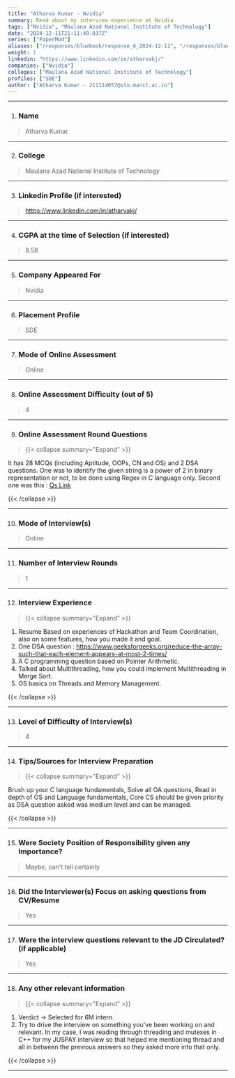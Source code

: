 ```yaml
---
title: "Atharva Kumar - Nvidia"
summary: Read about my interview experience at Nvidia
tags: ["Nvidia", "Maulana Azad National Institute of Technology"]
date: "2024-12-11T21:11:49.037Z"
series: ["PaperMod"]
aliases: ["/responses/bluebook/response_6_2024-12-11", "/responses/bluebook/atharva-kumar-nvidia"]
weight: 1
linkedin: "https://www.linkedin.com/in/atharvakj/"
companies: ["Nvidia"]
colleges: ["Maulana Azad National Institute of Technology"]
profiles: ["SDE"]
author: ["Atharva Kumar - 211114057@stu.manit.ac.in"]
---
```

---
1. ### Name

> Atharva Kumar

---

2. ### College

> Maulana Azad National Institute of Technology

---

3. ### Linkedin Profile (if interested)

> https://www.linkedin.com/in/atharvakj/

---

4. ### CGPA at the time of Selection (if interested) 

> 8.58

---

5. ### Company Appeared For

> Nvidia

---

6. ### Placement Profile

> SDE

---

7. ### Mode of Online Assessment

> Online

---

8. ### Online Assessment Difficulty (out of 5)

> 4

---

9. ### Online Assessment Round Questions

> {{< collapse summary="Expand" >}}

It has 28 MCQs (including Aptitude, OOPs, CN and OS) and 2 DSA questions. One was to identify the given string is a power of 2 in binary representation  or not, to be done using Regex in C language only. Second one was this : [Qs Link](https://leetcode.com/problems/special-binary-string/description)

{{< /collapse >}}

---

10. ### Mode of Interview(s)

> Online

---

11. ### Number of Interview Rounds

> 1

---

12. ### Interview Experience

> {{< collapse summary="Expand" >}}

1. Resume Based on experiences of Hackathon and Team Coordination, also on some features, how you made it and goal.
2. One DSA question : https://www.geeksforgeeks.org/reduce-the-array-such-that-each-element-appears-at-most-2-times/
3. A C programming question based on Pointer Arithmetic.
4. Talked about Multithreading, how you could implement Multithreading in Merge Sort.
5. OS basics on Threads and Memory Management.

{{< /collapse >}}

---

13. ### Level of Difficulty of Interview(s)

> 4

---

14. ### Tips/Sources for Interview Preparation

> {{< collapse summary="Expand" >}}

Brush up your C language fundamentals, Solve all OA questions, Read in depth of OS and Language fundamentals, Core CS should be given priority as DSA question asked was medium level and can be managed.

{{< /collapse >}}

---

15. ### Were Society Position of Responsibility given any Importance?

> Maybe, can't tell certainly

---

16. ### Did the Interviewer(s) Focus on asking questions from CV/Resume

> Yes

---

17. ### Were the interview questions relevant to the JD Circulated? (if applicable)

> Yes

---

18. ### Any other relevant information

> {{< collapse summary="Expand" >}}

1. Verdict -> Selected for 6M intern.
2. Try to drive the interview on something you've been working on and relevant. In my case, I was reading through threading and mutexes in C++ for my JUSPAY interview so that helped me mentioning thread and all in between the previous answers so they asked more into that only.

{{< /collapse >}}

---

